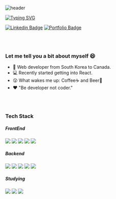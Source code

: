![header](https://capsule-render.vercel.app/api?type=waving&height=80&color=gradient)

[![Typing SVG](https://readme-typing-svg.herokuapp.com?font=Kdam+Thmor+Pro&pause=1000&color=000000&random=false&width=435&lines=Welcome+to+Hyewon's+GitHub+%F0%9F%91%8B)](https://git.io/typing-svg)

[![Linkedin Badge](https://img.shields.io/badge/-LinkedIn-0e76a8?style=flat-square&logo=Linkedin&logoColor=white)](https://www.linkedin.com/in/hyewon-bae-615392197)
[![Portfolio Badge](https://img.shields.io/badge/Portfolio-EA4335?style=flat-square&logo=googlefit&logoColor=white)](https://hyewon93.github.io/hyewonb_portfolio/)

<br><br>

### Let me tell you a bit about myself 😄

* 📍 Web developer from South Korea to Canada.
* 💻 Recently started getting into React.
* 😲 What wakes me up: Coffee☕ and Beer🍺
* ❤️ "Be developer not coder."

<br><br>

### Tech Stack
##### FrontEnd
<div>
  <img src="https://img.shields.io/badge/JavaScript-F7DF1E?style=flat-square&logo=javascript&logoColor=black">
  <img src="https://img.shields.io/badge/jQuery-0769AD?style=flat-square&logo=jquery&logoColor=white">
  <img src="https://img.shields.io/badge/Bootstrap-7952B3?style=flat-square&logo=bootstrap&logoColor=white">
  <img src="https://img.shields.io/badge/HTML-E34F26?style=flat-square&logo=html5&logoColor=white">
  <img src="https://img.shields.io/badge/Material%20UI-007FFF?style=flat-square&logo=mui&logoColor=white">
</div>

##### Backend
<div>
  <img src="https://img.shields.io/badge/java-007396?style=flat-square&logo=java&logoColor=white">
  <img src="https://img.shields.io/badge/Spring-6DB33F?style=flat-square&logo=spring&logoColor=white">
  <img src="https://img.shields.io/badge/PHP-777BB4?style=flat-square&logo=php&logoColor=white">
  <img src="https://img.shields.io/badge/MySQL-4479A1?style=flat-square&logo=mysql&logoColor=white">
  <img src="https://img.shields.io/badge/Oracle-F80000?style=flat-square&logo=oracle&logoColor=white">
</div>

##### Studying
<div>
  <img src="https://img.shields.io/badge/React-61DAFB?style=flat-square&logo=react&logoColor=black">
  <img src="https://img.shields.io/badge/Firebase-FFCA28?style=flat-square&logo=firebase&logoColor=black">
  <img src="https://img.shields.io/badge/Laravel-FF2D20?style=flat-square&logo=laravel&logoColor=white">
</div>
